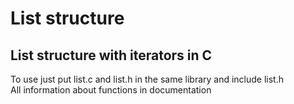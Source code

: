 # List structure

## List structure with iterators in C
To use just put list.c and list.h in the same library and include list.h   
All information about functions in documentation

